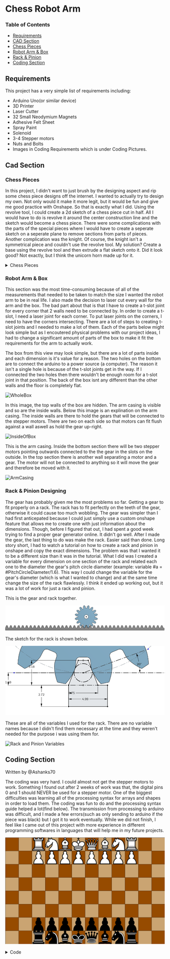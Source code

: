 # Chess Robot Arm
### Table of Contents

* [Requirements](#Requirements)
* [CAD Section](#CAD-Section)
* [Chess Pieces](#Chess-Pieces)
* [Robot Arm & Box](#Robot-Arm-&-Box)
* [Rack & Pinion](#Rack-&-Pinion)
* [Coding Section](#Coding-Section)



## Requirements

This project has a very simple list of requirements including:

- Arduino Uno(or similar device)
- 3D Printer
- Laser Cutter
- 32 Small Neodymium Magnets
- Adhesive Felt Sheet
- Spray Paint
- Solenoid
- 3-4 Stepper motors
- Nuts and Bolts
- Images in Coding Requirements which is under Coding Pictures.

## Cad Section

### Chess Pieces

In this project, I didn't want to just brush by the designing aspect and rip some chess piece designs off the internet. I wanted to actually try to design my own. Not only would it make it more legit, but it would be fun and give me good practice with Onshape. So that is exactly what I did. Using the revolve tool, I could create a 2d sketch of a chess piece cut in half. All I would have to do is revolve it around the center construction line and the sketch would become a chess piece. There were some complications with the parts of the special pieces where I would have to create a seperate sketch on a seperate plane to remove sections from parts of pieces. Another complication was the knight. Of course, the knight isn't a symmetrical piece and couldn't use the revolve tool. My solution? Create a base using the revolve tool and then extrude a flat sketch onto it. Did it look good? Not exactly, but I think the unicorn horn made up for it.


<details>
<summary>Chess Pieces</summary>
<br>
        The images below are of the pawn, the first piece I made. I made this completely from scratch using no reference images. Splines, while they are the worst lines in existance, were my only choice here. I just messed around with some ovals and splines and got what is shown here.

![Pawn](ChessPieces/3Dpawn.png)

This is the bishop. It uses the same base as the pawn and with a stretched out body. The top is pointed and has another smaller tip on it's head. There is a cut through the head that is made by creating a sketch seperate from the original one and removing material from that one section in a straight line (as opposed to a revolved one).

![Bishop](ChessPieces/3Dbishop.png)

This is the knight. It looks pretty scuffed because of the fact that I couldn't revolve it so I had to use a reference image. I think that it would be far worse without the fillets, but it still could look better.

![Knight](ChessPieces/3Dknight.png)

The rook is one of my favorites. Originally, the three indents seen on the top, middle, and base weren't there and, personally, I think they somehow made it way better. Note to self: things look better with more random details (sometimes). The top was pretty straight forward. I created a sketch on the very top flat surface of the cup shape and made two lines pointing at different angles coming from the center of the circle. After extruding that, I did a circular feature pattern. Fillets make everything looks nicer, so that was the final touch.

![Rook](ChessPieces/3Drook.png)

The third piece I made, the queen, was no doubt the hardest. While the main sketch design was all freestyle, the bumps on the crown were very challenging. I had to create a new plane that is the same angle as the crown, and then make a cut through the crown at the same angle it is pointing. After that I just repeated what I did with the rook and did a circular feature pattern. Not only did I make a pattern for the crown, but I decided to make one for the tip of the head. Because it was rounded, I had to make an offset plane that was right above the top of the queen and then make a sketch that fits what I needed it to. After that, extruded it to cut through the whole top and no more and then did a circular mattern once again.

![Queen](ChessPieces/3Dqueen.png)

For the king, I think I had a really good idea. The plan was to make the crown be hollow in the middle with bar shapes surrounding it. I had to first, create a hole in the sketch before revolving it. This way, it wouldn't look hollow when first revolving it, but I would be able to cut out rectangles from the outside and reveal the hollowed inside. So next, I had to make another plane with a specific angle that was facing the the crown. I made a sketch that fit the crown and then extruded it and created a pattern around. For the plus sign on top of the crown, I couldnt include it in the revolve. So, what I had to do was just extrude it serparately. 

![King](ChessPieces/3Dking.png)

</details>

### Robot Arm & Box

This section was the most time-consuming because of all of the measurements that needed to be taken to match the size I wanted the robot arm to be in real life. I also made the decision to laser cut every wall for the arm and the box. The bad part about that is that I have to create a t-slot joint for every corner that 2 walls need to be connected by. In order to create a t-slot, I need a laser joint for each corner. To put laser joints on the corners, I need to have the corners intersecting. There are a lot of steps to creating t-slot joints and I needed to make a lot of them. Each of the parts below might look simple but as I encoutered physical problems with our project ideas, I had to change a significant amount of parts of the box to make it fit the requirements for the arm to actually work.

The box from this view may look simple, but there are a lot of parts inside and each dimension is it's value for a reason. The two holes on the bottom are to connect the arduino to a power source (a computer). The reason it isn't a single hole is because of the t-slot joints get in the way. If I connected the two holes then there wouldn't be enough room for a t-slot joint in that position. The back of the box isnt any different than the other walls and the floor is completely flat.

![WholeBox](https://user-images.githubusercontent.com/71349940/155800987-5cff3ccb-28af-4b81-bb1f-9413485424de.png)

In this image, the top walls of the box are hidden. The arm casing is visible and so are the inside walls. Below this image is an explination on the arm casing. The inside walls are there to hold the gears that will be connected to the stepper motors. There are two on each side so that motors can fit flush against a wall aswell as hold the gear up-right.

![InsideOfBox](https://user-images.githubusercontent.com/71349940/155800105-9dc5aa37-09f9-4f5b-9914-9b543ac6318b.png)

This is the arm casing. Inside the bottom section there will be two stepper motors pointing outwards connected to the the gear in the slots on the outside. In the top section there is another wall separating a motor and a gear. The motor will not be connected to anything so it will move the gear and therefore be moved with it.

![ArmCasing](https://user-images.githubusercontent.com/71349940/155800486-81b003b6-86c4-4d47-a77c-29e96622815a.png)



### Rack & Pinion Designing

The gear has probably given me the most problems so far. Getting a gear to fit properly on a rack. The rack has to fit perfectly on the teeth of the gear, otherwise it could cause too much wobbling. The gear was simpler than I had first anticepated because I could just simply use a custom onshape feature that allows me to create one with just information about the dimensions. Though, before I figured that out, I had spent a good week trying to find a proper gear generator online. It didn't go well. After I made the gear, the last thing to do was make the rack. Easier said than done. Long story short, I had to watch a tutorial on how to create a rack and pinion in onshape and copy the exact dimensions. The problem was that I wanted it to be a different size than it was in the tutorial. What I did was I created a variable for every dimension on one section of the rack and related each one to the diameter the gear's pitch circle diameter (example: variable #a = #PitchCircleDiameter/1.6). This way I could change the variable for the gear's diameter (which is what I wanted to change) and at the same time change the size of the rack flawlessly. I think it ended up working out, but it was a lot of work for just a rack and pinion.

This is the gear and rack together.

![Rack and Pinion](ChessPieces/RackAndPinion.png)


The sketch for the rack is shown below.

![Rack Sketch](ChessPieces/RackSketch.png)

These are all of the variables I used for the rack. There are no variable names because I didn't find them necessary at the time and they weren't needed for the purpose i was using them for.

![Rack and Pinion Variables](https://user-images.githubusercontent.com/71349940/155779804-7fbde527-f317-4211-807f-26caddb66358.png)


## Coding Section

Written by @Ashanks70

The coding was very hard. I could almost not get the stepper motors to work. Something I found out after 2 weeks of work was that, the digital pins 0 and 1 should NEVER be used for a stepper motor. One of the biggest difficulties was learning all of the processing syntax for arrays and shapes in order to load them.  The coding was fun to do and the processing syntax guide helped a lot(find below). The transmission from processing to arduino was difficult, and I made a few errors(such as only sending to arduino if the piece was black) but I got it to work eventually. While we did not finish, I feel like I came out of this project with more experience in different programming softwares in languages that will help me in my future projects.

![ChessBoard](CodingPictures/ChessBoard.png)

<details>
<summary>Code</summary>
<br>
        <details>
        <summary>January 12th</summary>
                
        //establish array
        PImage wpawn;
        int cols=12;
        int rows=8;
        int[][] board = new int[cols][rows];
        //establish pshapes
        void setup() {
          size(1201, 801);
          wpawn=loadImage("Pawn.png");
          background(#CAA472);
          stroke(163, 50, 50);
          line(0, 0, 1200, 0);
          line(0, 1198, 1200, 1198);
          line(0, 0, 0, 1200);
          line(1200, 0, 1200, 1200);
          for (int i = 0; i < cols; i++) {
            for (int j = 0; j < rows; j++) {
              if (j%2==0 && i%2==1) {
                fill(#964B00);
                stroke(0);
                square((i*100), (j*100), 100);
                fill(255);
              }
              if (j%2==1 && i%2==0) {
                fill(#964B00);
                stroke(0);
                square((i*100), (j*100), 100);
                fill(255);
              }
              if (i<=1 || i >= 10) {
                if (i <=1) {
                  stroke(0);
                  fill(0);
                }
                if (i>=10) {
                  stroke(255);
                  fill(255);
                }
              stroke(0);
              line((i+1)*100, 0, (i+1)*100, 800);
              line(0, (j+1)*100, 1200, (j+1)*100);
            }
          }
         }
        }
        void draw() {
          background(#CAA472);
          stroke(#CAA472);
          rect(0,0,600,400);
          line(0, 0, 1200, 0);
          line(0, 1198, 1200, 1198);
          line(0, 0, 0, 1200);
          line(1200, 0, 1200, 1200);
          for (int i = 0; i < cols; i++) {
            for (int j = 0; j < rows; j++) {
              if (j%2==0 && i%2==1) {
                fill(#964B00);
                stroke(0);
                square((i*100), (j*100), 100);
                fill(255);
              }
              if (j%2==1 && i%2==0) {
                fill(#964B00);
                stroke(0);
                square((i*100), (j*100), 100);
                fill(255);
              }
              if (i<=1 || i >= 10) {
                if (i <=1) {
                  stroke(0);
                  fill(0);
                }
                if (i>=10) {
                  stroke(255);
                  fill(255);
                }
                circle(i*100+50, j*100+50, 50);
                fill(255);
              }
              stroke(0);
              line((i+1)*100, 0, (i+1)*100, 800);
              line(0, (j+1)*100, 1200, (j+1)*100);
            }
          }
        for (int j = 0; j < rows; j++){
        image(wpawn,1021,j*100);

        }

        }
          //begin moving pieces to starting positions

        void mousePressed(){
        circle(mouseX,mouseY,pmouseX);

        }
        void keyPressed() {
          if (key=='r') {

            //reset pieces
          }
        }

        //obtain first click position(mouse)
        //obtain second position(pmouse)
        //check isvalidmove
        //if it works move on board and relay to arduino

        //isValidMove(piece type)
        //if piece == rook...
        //if move works then return true
        //else return false)

</details>
 <details>
        <summary>January 28th(Almost right)</summary>
         
         int cols=12;
                int rows=8;
                int[][] board;
                int cellSize = 100;
                int turn =0;
                int valid = 1;
                int selectedi = 0;
                int selectedj = 0;
                PImage wpawn;
                PImage wrook;
                PImage wnite;
                PImage wbishop;
                PImage wking;
                PImage wqueen;
                PImage bpawn;
                PImage brook;
                PImage bnite;
                PImage bbishop;
                PImage bking;
                PImage bqueen;
                void setup(){
                wpawn=loadImage("wpawn.png");
                wrook=loadImage("wrook.png");
                wnite=loadImage("wnite.png");
                wbishop=loadImage("wbishop.png");
        wking=loadImage("wking.png");
        wqueen=loadImage("wqueen.png");
        bpawn=loadImage("bpawn.png");
        brook=loadImage("brook.png");
        bnite=loadImage("bnite.png");
        bbishop=loadImage("bbishop.png");
        bking=loadImage("bking.png");
        bqueen=loadImage("bqueen.png");
        size(1201,801);
        stroke(163,50,50);
        board = new int[width/cellSize][height/cellSize];
        line(0,0,1200,0);
        line(0,1198,1200,1198);
        line(0,0,0,1200);
        line(1200,0,1200,1200);
          for (int i=0; i<width/cellSize; i++) {
            for (int j=0; j<height/cellSize; j++) {
          stroke(0);
          if (j%2 == i%2){    
            fill(#964B00);
          }
            if (j%2 != i%2){
          fill (#CAA472);
          }
          float state = 0;
          if (j==1 && i>1 && i<10){
            state = 1;
          }
            if (j==0){
          if (i==2||i==9){
          state=2;
          }
          if (i==3||i==8){
          state=3;
          }
          if (i==4||i==7){
          state=4;
          }
          if (i==5){
          state=5;
          }
          if (i==6){
          state=6;
          }
          }
          if (j==height/cellSize-2 && i>1 && i<10){
          state=7;
          }
            if (j==height/cellSize-1){
          if (i==2||i==9){
          state=8;
          }
          if (i==3||i==8){
          state=9;
          }
          if (i==4||i==7){
          state=10;
          }
          if (i==5){
          state=11;
          }
          if (i==6){
          state=12;
          }
          }
          board[i][j] = int(state);
              square((i*100),(j*100),100);
        if (state == 1){ 
        image(wpawn,i*100+11.5,j*100);
        }
        if (state == 2){
        image(wrook,i*100+4.5,j*100);
        }
        if (state==3){
        image(wnite,i*100,j*100);
        }
        if (state==4){
        image(wbishop,i*100+.5,j*100);
        }
        if (state==6){
        image(wqueen,i*100+1,j*100+5);
        }
        if (state==5){
        image(wking,i*100+.5,j*100);
        }
        if (state == 7){ 
        image(bpawn,i*100+11.5,j*100);
        }
        if (state == 8){
        image(brook,i*100+4.5,j*100);
        }
        if (state==9){
        image(bnite,i*100,j*100);
        }
        if (state==10){
        image(bbishop,i*100+.5,j*100);
        }
        if (state==12){
        image(bqueen,i*100+1,j*100+5);
        }
        if (state==11){
        image(bking,i*100+.5,j*100);
        }
        }
        }
        }
        void draw(){
        }
        void mousePressed(){
          for (int i=0; i<width/cellSize; i++) {
            for (int j=0; j<height/cellSize; j++) {
              if (i%2!=j%2){
              fill(#CAA472);
              }
              if (i%2==j%2){
              fill(#964B00);
              }
              square((i*100),(j*100),100);     
              if (mouseX/100==i){
              if (mouseY/100==j){
              if (selectedi == 0 && selectedj == 0){
              selectedi=i;
              selectedj=j;
              }
              else{
                board[i][j]=board[selectedi][selectedj];
                board[selectedi][selectedj] = 0;
                square((selectedi*100),(selectedj*100),100);
                selectedi=0;
                selectedj=0;
              }  
          }
              }
        if (board[i][j] == 1){ 
        image(wpawn,i*100+11.5,j*100);
        }
        if (board[i][j] == 2){
        image(wrook,i*100+4.5,j*100);
        }
        if (board[i][j]==3){
        image(wnite,i*100,j*100);
        }
        if (board[i][j]==4){
        image(wbishop,i*100+.5,j*100);
        }
        if (board[i][j]==6){
        image(wqueen,i*100+1,j*100+5);
        }
        if (board[i][j]==5){
        image(wking,i*100+.5,j*100);
        }
          if (board[i][j] == 7){ 
        image(bpawn,i*100+11.5,j*100);
        }
        if (board[i][j] == 8){
        image(brook,i*100+4.5,j*100);
        }
        if (board[i][j]==9){
        image(bnite,i*100,j*100);
        }
        if (board[i][j]==10){
        image(bbishop,i*100+.5,j*100);
        }
        if (board[i][j]==12){
        image(bqueen,i*100+1,j*100+5);
        }
        if (board[i][j]==11){
        image(bking,i*100+.5,j*100);
        }
        }
        }
        }
</details>
         
<details>
<summary>code with comments</summary>
        
                        //build basic board
                //draw the 2D array
                int[][] board;
                //say how large each tile should be
                int cellSize =  100 ;
                //establish turn and move validity(needs improvement later)
                int turn = 0;
                int valid = 1;
                //previous click locations
                int selectedx = 0;
                int selectedy = 0;
                //load necessary images
                PImage wpawn;
                PImage wrook;
                PImage wknight;
                PImage wbishop;
                PImage wking;
                PImage wqueen;
                PImage bpawn;
                PImage brook;
                PImage bknight;
                PImage bbishop;
                PImage bking;
                PImage bqueen;
                void setup() {
                  //actually loads images as pictures from files
                  wpawn = loadImage("wpawn.png");//pieceType 1
                  wrook = loadImage("wrook.png");//pieceType 2
                  wknight = loadImage("wknight.png");//pieceType 3
                  wbishop = loadImage("wbishop.png");//pieceType 4
                  wking = loadImage("wking.png");//pieceType 5
                  wqueen = loadImage("wqueen.png");//pieceType 6
                  bpawn = loadImage("bpawn.png");//pieceType 7
                  brook = loadImage("brook.png");//pieceType 8
                  bknight = loadImage("bknight.png");//pieceType 9
                  bbishop = loadImage("bbishop.png");//pieceType 10
                  bking = loadImage("bking.png");//pieceType 11
                  bqueen = loadImage("bqueen.png");//pieceType 12
                  //load the board as a tile
                  size(1201, 801);
                  //set line/border color to black
                  stroke(163, 50, 50);
                  board = new int[width/cellSize][height/cellSize];
                  //look at every tile and draw them and the pieces
                  for (int x = 0; x < width/cellSize; x ++ ) {
                    for (int y =0; y <height/cellSize; y ++ ) {
                      stroke(0);
                      if (y % 2 == x % 2) {//check for is tile every other
                        fill(#964B00);//set fill accordingly
                      }
                      if (y % 2 != x % 2) {//check for it tile every other 
                        fill (#CAA472);//set fill accordingly
                      }
                      float pieceType = 0;//establishes type of piece
                      if (y == height/cellSize-2 && x > 1 && x < 10) { //white pawn row
                        pieceType = 1;
                      }
                      if (y == height/cellSize-1) {//set up back white row 
                        if (x == 2||x == 9) {//check for white Rook tiles
                          pieceType = 2;
                        }
                        if (x == 3||x == 8) {//check for white knight tiles
                          pieceType = 3;
                        }
                        if (x == 4||x == 7) {//check for white bishop tiles
                          pieceType = 4;
                        }
                        if (x == 5) {//check for white king space
                          pieceType = 5;
                        }
                        if (x == 6) {//check for white queen space
                          pieceType = 6;
                        }
                      }
                      if (y == 1 && x > 1 && x < 10) {//black pawn row
                        pieceType = 7;
                      }
                      if (y == 0) {
                        if (x == 2||x == 9) {//black rooks
                          pieceType = 8;
                        }
                        if (x == 3||x == 8) {//black knights
                          pieceType = 9;
                        }
                        if (x == 4||x == 7) {//black bishops
                          pieceType = 10;
                        }
                        if (x == 5) {//black king
                          pieceType = 11;
                        }
                        if (x == 6) {//black queen
                          pieceType = 12;
                        }
                      }
                      board[x][y] = int(pieceType);//saves the piece value to the point on the 2D array
                      square((x * 100), (y * 100), 100 );//draw tile in the correct color
                      //place image based on chosen identity
                      if (pieceType == 1) { //pawn
                        image(wpawn, x * 100 + 11.5, y * 100);
                      }
                      if (pieceType == 2) {//white rook
                        image(wrook, x * 100 + 4.5, y * 100);
                      }
                      if (pieceType == 3) {//white knight
                        image(wknight, x * 100, y * 100);
                      }
                      if (pieceType == 4) {//white bishop
                        image(wbishop, x * 100 + .5, y * 100);
                      }
                      if (pieceType==6) {//white queen
                        image(wqueen, x * 100 + 1, y * 100 + 5);
                      }
                      if (pieceType==5) {//white king
                        image(wking, x * 100 + .5, y * 100);
                      }
                      if (pieceType == 7) { //black pawn
                        image(bpawn, x * 100 + 11.5, y * 100);
                      }
                      if (pieceType == 8) {//black rook
                        image(brook, x * 100 + 4.5, y * 100);
                      }
                      if (pieceType==9) {//black knight
                        image(bknight, x * 100, y * 100);
                      }
                      if (pieceType==10) {//black bishop
                        image(bbishop, x * 100 + .5, y * 100);
                      }
                      if (pieceType==12) {//black queen
                        image(bqueen, x * 100 + 1, y * 100 + 5);
                      }
                      if (pieceType==11) {//black king
                        image(bking, x * 100 + .5, y * 100);
                      }
                    }
                  }
                }
                void draw() {
                }
                void mousePressed() {
                  //look at each tile, redraw it, then look for mouse and see if it hits a piece
                  for (int x =0; x <width/cellSize; x ++ ) {//check for each x
                    for (int y =0; y <height/cellSize; y ++ ) {//check for each y in each x
                      if (x %2!=y %2) {//check for every other, then set fill
                        fill(#CAA472);
                      }
                      if (x %2==y %2) {//check for every other then set fill
                        fill(#964B00);
                      }
                      square((x * 100), (y * 100), 100 );//redraw current tile
                      if (mouseX/ 100 == x ) {//if hits x-location of mouse
                        if (mouseY/ 100 == y ) {//if hits y-location of mouse
                          if (selectedx == 0 && selectedy == 0) {//if first click in pattern
                            selectedx = x;
                            selectedy = y;
                          }
                          else {//if second click in pattern
                          if (board[x][y]!=0){//if new tile is occupied
                          for (int j = 0; j <height/cellSize; j ++){
                          if (board[x][y]<=6){//if color is white
                          if (board[x][y]==1){//if tile is a pawn
                          if (board[1][j]==0){//if space is empty
                          board[1][j]=board[x][y];//set empty space equal to current click
                          print(1,",",j," ");//tell me where you moved
                          break;//end looping
                          }
                          }
                          else{
                          if (board[0][j]==0){//if in back white row
                          board[0][j]=board[x][y];
                          print(0,",",j," ");//tell me where you moved
                          break;//end looping
                          }
                          }
                          }
                          if (board[x][y]>6){//if color is black
                          if (board[x][y]==1){//if tile is a pawn
                          if (board[9][j]==0){//if space is empty
                          board[9][j]=board[x][y];//set empty space equal to current click
                          print(9,",",j," ");//tell me where you moved
                          break;//end looping
                          }
                          }
                          else if (board[x][y]!=1){
                          if (board[10][j]==0){//if in back black row
                          board[10][j]=board[x][y];//set back tile to current tile identity
                          print(10,",",j," ");//tell me where you moved
                          break;//end looping
                          }
                          }
                          }
                          }
                          }
                            board[x][y]=board[selectedx][selectedy];//set current click to the tile type of last click
                            board[selectedx][selectedy] = 0;//set the previous click to a blank space
                            if (selectedx %2 == selectedy %2) {// if every other for previous click
                              fill(#964B00);
                            } else {//if every other for previous click
                              fill(#CAA472);
                            }
                            square((selectedx * 100), (selectedy * 100), 100 );//redraw tile that was abandoned
                            selectedx =0;//set the old x and y to zero
                            selectedy =0;
                          }
                        }
                      }
                      if (board[x][y] == 1) { //draw tile based on stored value
                        image(wpawn, x * 100 + 11.5, y * 100);//white pawn
                      }
                      if (board[x][y] == 2) {
                        image(wrook, x * 100 + 4.5, y * 100);//white rook
                      }
                      if (board[x][y]==3) {
                        image(wknight, x * 100, y * 100);//white knight
                      }
                      if (board[x][y]==4) {
                        image(wbishop, x * 100 + .5, y * 100);//white bishop
                      }
                      if (board[x][y]==6) {
                        image(wqueen, x * 100 + 1, y * 100 + 5);//white queen
                      }
                      if (board[x][y]==5) {
                        image(wking, x * 100 + .5, y * 100);//white king
                      }
                      if (board[x][y] == 7) { 
                        image(bpawn, x * 100 + 11.5, y * 100);//black pawn
                      }
                      if (board[x][y] == 8) {
                        image(brook, x * 100 + 4.5, y * 100);//black rook
                      }
                      if (board[x][y]==9) {
                        image(bknight, x * 100, y * 100);//black knight
                      }
                      if (board[x][y]==10) {
                        image(bbishop, x * 100 + .5, y * 100);//black bishop
                      }
                      if (board[x][y]==12) {
                        image(bqueen, x * 100 + 1, y * 100 + 5);//black queen
                      }
                      if (board[x][y]==11) {
                        image(bking, x * 100 + .5, y * 100);//black king
                      }
                    }
                  }
                  }
                //reset simulation locations
                void keyPressed() {
                  if (key==' ') {//reset previous mouse click(used to clear on glitch or double click/cancel)
                    selectedx =0;//reset stored x
                    selectedy =0;//reset stored y
                  }
                  if (key=='r' || key == 'R') {//if r key is hit rebuild simulation from start
                    for (int x =0; x <width/cellSize; x ++ ) {//run through each tile
                      for (int y =0; y <height/cellSize; y ++ ) {
                        if (y %2 == x %2) {//build checkerboard pattern
                          fill(#964B00);
                        }
                        if (y %2 != x %2) {//build checkerboard pattern
                          fill (#CAA472);
                        }
                        float pieceType = 0;//change piece values
                        if (y ==height/cellSize-2 && x >1 && x <10) {//white pawn
                          pieceType = 1;
                        }
                        if (y ==height/cellSize-1) {//white line
                          if (x ==2||x ==9) {//white rook
                            pieceType=2;
                          }
                          if (x ==3||x ==8) {//white knight
                            pieceType=3;
                          }
                          if (x ==4||x ==7) {//white bishop
                            pieceType=4;
                          }
                          if (x ==5) {//white king
                            pieceType=5;
                          }
                          if (x ==6) {//white queen
                            pieceType=6;
                          }
                        }
                        if (y ==1 && x >1 && x <10) {//black pawn line
                          pieceType=7;
                        }
                        if (y ==0) {//other black line
                          if (x ==2||x ==9) {//black rook
                            pieceType=8;
                          }
                          if (x ==3||x ==8) {//black knight
                            pieceType=9;
                          }
                          if (x ==4||x ==7) {//black bishop
                            pieceType=10;
                          }
                          if (x ==5) {//black king
                            pieceType=11;
                          }
                          if (x ==6) {//black queen
                            pieceType=12;
                          }
                        }
                        board[x][y] = int(pieceType);//set board value to determined type
                        square((x * 100), (y * 100), 100 );//draw each tile
                        if (pieceType == 1) { //render pictures on tiles
                          image(wpawn, x * 100 + 11.5, y * 100);//white pawn
                        }
                        if (pieceType == 2) {//white rook
                          image(wrook, x * 100 + 4.5, y * 100);
                        }
                        if (pieceType==3) {//white knight
                          image(wknight, x * 100, y * 100);
                        }
                        if (pieceType==4) {//white bishop
                          image(wbishop, x * 100 + .5, y * 100);
                        }
                        if (pieceType==6) {//white queen
                          image(wqueen, x * 100 + 1, y * 100 + 5);
                        }
                        if (pieceType==5) {//white king
                          image(wking, x * 100 + .5, y * 100);
                        }
                        if (pieceType == 7) { //black pawn
                          image(bpawn, x * 100 + 11.5, y * 100);
                        }
                        if (pieceType == 8) {//black rook
                          image(brook, x * 100 + 4.5, y * 100);
                        }
                        if (pieceType==9) {//black knight
                          image(bknight, x * 100, y * 100);
                        }
                        if (pieceType==10) {//black bishop
                          image(bbishop, x * 100 + .5, y * 100);
                        }
                        if (pieceType==12) {//black queen
                          image(bqueen, x * 100 + 1, y * 100 + 5);
                        }
                        if (pieceType==11) {//black king
                          image(bking, x * 100 + .5, y * 100);
                        }
                      }
                    }
                  }
                }

</details>
         <details>
                 <summary>Final Code!</summary>
                 <details>
                                         <summary>Processing</summary>
                         
                import processing.serial.*;//connect to arduino
                Serial myPort;  // Create object from Serial class
                String val;     // Data received from the serial port
                //build basic board
                //draw the 2D array
                int x;
                int y;
                int[][] board;
                //say how large each tile should be
                int cellSize =  100 ;
                //establish turn and move validity(needs improvement later)
                int turn = 0;
                int valid = 1;
                //previous click locations
                int selectedx = 0;
                int selectedy = 0;
                //load necessary images
                PImage wpawn;
                PImage wrook;
                PImage wknight;
                PImage wbishop;
                PImage wking;
                PImage wqueen;
                PImage bpawn;
                PImage brook;
                PImage bknight;
                PImage bbishop;
                PImage bking;
                PImage bqueen;
                void pieceMoved(int piece, int x, int y) {//records the piece I moved
                  char state='E';
                  if (piece==1||piece==7) {//is a pawn
                    state='P';// set to pawn symbol
                  }
                  if (piece==2||piece==8) {//if rook
                    state='R';//set to rook symbol
                  }
                  if (piece==3||piece==9) {//if knight
                    state='N';//set to knight symbol
                  } 
                  if (piece==4||piece==10) {//if bishop
                    state='B';//set to bishop symbol
                  } 
                  if (piece==5||piece==11) {//if queen
                    state='Q';//set to queen symbol
                  } 
                  if (piece==6||piece==12) {//if king
                    state='K';//set to king symbol
                  } 
                  if (piece==0){//if tile is empty
                  println("Empty",",",x,",",y);//say empty and coordinates
                  }  
                  else if (piece>6) {//if black
                    println("Black", state, ",", x,",", y);//say black, piece type, and coordinates
                  }
                  else if (piece<7) {//if white
                    println("White", state, ",", x,",", y);//sya white,piece type, and coordinates
                  }
                    myPort.write(x);
                    println(x);
                    delay(50);
                    myPort.write(y);
                    println(y);
                }
                void buildBoard() {//builds the board again
                  for (int x = 0; x < width/cellSize; x ++ ) {
                    for (int y =0; y <height/cellSize; y ++ ) {
                      if (board[x][y] == 1) { //draw tile based on stored value
                        image(wpawn, x * 100 + 11.5, y * 100);//white pawn
                      }
                      if (board[x][y] == 2) {
                        image(wrook, x * 100 + 4.5, y * 100);//white rook
                      }
                      if (board[x][y]==3) {
                        image(wknight, x * 100, y * 100);//white knight
                      }
                      if (board[x][y]==4) {
                        image(wbishop, x * 100 + .5, y * 100);//white bishop
                      }
                      if (board[x][y]==5) {
                        image(wqueen, x * 100 + 1, y * 100 + 5);//white queen
                      }
                      if (board[x][y]==6) {
                        image(wking, x * 100 + .5, y * 100);//white king
                      }
                      if (board[x][y] == 7) { 
                        image(bpawn, x * 100 + 11.5, y * 100);//black pawn
                      }
                      if (board[x][y] == 8) {
                        image(brook, x * 100 + 4.5, y * 100);//black rook
                      }
                      if (board[x][y]==9) {
                        image(bknight, x * 100, y * 100);//black knight
                      }
                      if (board[x][y]==10) {
                        image(bbishop, x * 100 + .5, y * 100);//black bishop
                      }
                      if (board[x][y]==11) {
                        image(bqueen, x * 100 + 1, y * 100 + 5);//black queen
                      }
                      if (board[x][y]==12) {
                        image(bking, x * 100 + .5, y * 100);//black king
                      }
                    }
                  }
                }
                void setup() {
                    String portName = Serial.list()[1]; //change the 0 to a 1 or 2 etc. to match your port
                  myPort = new Serial(this, portName, 9600);
                      myPort.write('r');
                  //actually loads images as pictures from files
                  wpawn = loadImage("wpawn.png");//pieceType 1
                  wrook = loadImage("wrook.png");//pieceType 2
                  wknight = loadImage("wknight.png");//pieceType 3
                  wbishop = loadImage("wbishop.png");//pieceType 4
                  wking = loadImage("wking.png");//pieceType 5
                  wqueen = loadImage("wqueen.png");//pieceType 6
                  bpawn = loadImage("bpawn.png");//pieceType 7
                  brook = loadImage("brook.png");//pieceType 8
                  bknight = loadImage("bknight.png");//pieceType 9
                  bbishop = loadImage("bbishop.png");//pieceType 10
                  bking = loadImage("bking.png");//pieceType 11
                  bqueen = loadImage("bqueen.png");//pieceType 12
                  //load the board as a tile
                  size(1201, 801);
                  //set line/border color to black
                  stroke(163, 50, 50);
                  board = new int[width/cellSize][height/cellSize];
                  //look at every tile and draw them and the pieces
                  for (int x = 0; x < width/cellSize; x ++ ) {
                    for (int y =0; y <height/cellSize; y ++ ) {
                      stroke(0);
                      if (y % 2 != x % 2) {//check for is tile every other
                        fill(#964B00);//set fill accordingly
                      }
                      if (y % 2 == x % 2) {//check for it tile every other 
                        fill (#CAA472);//set fill accordingly
                      }
                      if (x<2 || x>9) {
                        fill(#989898);
                      }
                      float pieceType = 0;//establishes type of piece
                      if (y == height/cellSize-2 && x > 1 && x < 10) { //white pawn row
                        pieceType = 1;
                      }
                      if (y == height/cellSize-1) {//set up back white row 
                        if (x == 2||x == 9) {//check for white Rook tiles
                          pieceType = 2;
                        }
                        if (x == 3||x == 8) {//check for white knight tiles
                          pieceType = 3;
                        }
                        if (x == 4||x == 7) {//check for white bishop tiles
                          pieceType = 4;
                        }
                        if (x == 5) {//check for white king space
                          pieceType = 5;
                        }
                        if (x == 6) {//check for white queen space
                          pieceType = 6;
                        }
                      }
                      if (y == 1 && x > 1 && x < 10) {//black pawn row
                        pieceType = 7;
                      }
                      if (y == 0) {
                        if (x == 2||x == 9) {//black rooks
                          pieceType = 8;
                        }
                        if (x == 3||x == 8) {//black knights
                          pieceType = 9;
                        }
                        if (x == 4||x == 7) {//black bishops
                          pieceType = 10;
                        }
                        if (x == 5) {//black king
                          pieceType = 11;
                        }
                        if (x == 6) {//black queen
                          pieceType = 12;
                        }
                      }
                      board[x][y] = int(pieceType);//saves the piece value to the point on the 2D array
                      square((x * 100), (y * 100), 100 );//draw tile in the correct color
                      //place image based on chosen identity
                      buildBoard();//call board function
                    }
                  }
                }
                void draw() {
                }
                void mousePressed() {
                  //look at each tile, redraw it, then look for mouse and see if it hits a piece
                  for (int x =0; x <width/cellSize; x ++ ) {//check for each x
                    for (int y =0; y <height/cellSize; y ++ ) {//check for each y in each x
                      if (x %2==y %2) {//check for every other, then set fill
                        fill(#CAA472);
                      }
                      if (x %2!=y %2) {//check for every other then set fill
                        fill(#964B00);
                      }
                      if (x<2 || x>9) {
                        fill(#989898);
                      }
                      square((x * 100), (y * 100), 100 );//redraw current tile
                      if (mouseX/ 100 == x ) {//if hits x-location of mouse
                        if (mouseY/ 100 == y ) {//if hits y-location of mouse
                          if (selectedx == 0 && selectedy == 0) {//if first click in pattern
                            selectedx = x;
                            selectedy = y;
                            pieceMoved(board[x][y], x, y);//prints piece moved and location
                          } else {//if second click in pattern
                            pieceMoved(board[x][y], x, y);//prints piece moved to and new location
                            if (board[x][y]!=0) {//if new tile is occupied
                              for (int j = 0; j <height/cellSize; j ++) {
                                if (board[x][y]<=6) {//if color is white
                                  if (board[x][y]==1) {//if tile is a pawn
                                    if (board[1][j]==0) {//if space is empty
                                      board[1][j]=board[x][y];//set empty space equal to current click
                                      break;//end looping
                                    }
                                  } else {
                                    if (board[0][j]==0) {//if in back white row
                                      board[0][j]=board[x][y];
                                      break;//end looping
                                    }
                                  }
                                }
                                if (board[x][y]>6) {//if color is black
                                  if (board[x][y]==7) {//if tile is a pawn
                                    if (board[10][j]==0) {//if space is empty
                                      board[10][j]=board[x][y];//set empty space equal to current click
                                      break;//end looping
                                    }
                                  }
                                  if (board[x][y]>7) {
                                    if (board[11][j]==0) {//if in back black row
                                      board[11][j]=board[x][y];//set back tile to current tile identity
                                      break;//end looping
                                    }
                                  }
                                }
                              }
                            }
                            board[x][y]=board[selectedx][selectedy];//set current click to the tile type of last click
                            board[selectedx][selectedy] = 0;//set the previous click to a blank space
                            if (selectedx %2 != selectedy %2) {// if every other for previous click
                              fill(#964B00);
                            } else {//if every other for previous click
                              fill(#CAA472);
                            }
                            if (selectedx<2 || selectedx>9) {
                              fill(#989898);
                            }
                            square((selectedx * 100), (selectedy * 100), 100 );//redraw tile that was abandoned
                            selectedx =0;//set the old x and y to zero
                            selectedy =0;
                          }
                        }
                      }
                      buildBoard();//call board function
                    }
                  }
                }
                //reset simulation locations
                void keyPressed() {
                  if (key==' ') {//reset previous mouse click(used to clear on glitch or double click/cancel)
                    selectedx =0;//reset stored x
                    selectedy =0;//reset stored y
                    myPort.write('r');
                  }
                  if (key=='r' || key == 'R') {//if r key is hit rebuild simulation from start
                    for (int x =0; x <width/cellSize; x ++ ) {//run through each tile
                      for (int y =0; y <height/cellSize; y ++ ) {
                        if (y %2 != x %2) {//build checkerboard pattern
                          fill(#964B00);
                        }
                        if (y %2 == x %2) {//build checkerboard pattern
                          fill (#CAA472);
                        }
                        if (x<2 || x>9) {
                          fill(#989898);
                        }
                        float pieceType = 0;//change piece values
                        if (y ==height/cellSize-2 && x >1 && x <10) {//white pawn
                          pieceType = 1;
                        }
                        if (y ==height/cellSize-1) {//white line
                          if (x ==2||x ==9) {//white rook
                            pieceType=2;
                          }
                          if (x ==3||x ==8) {//white knight
                            pieceType=3;
                          }
                          if (x ==4||x ==7) {//white bishop
                            pieceType=4;
                          }
                          if (x ==5) {//white king
                            pieceType=5;
                          }
                          if (x ==6) {//white queen
                            pieceType=6;
                          }
                        }
                        if (y ==1 && x >1 && x <10) {//black pawn line
                          pieceType=7;
                        }
                        if (y ==0) {//other black line
                          if (x ==2||x ==9) {//black rook
                            pieceType=8;
                          }
                          if (x ==3||x ==8) {//black knight
                            pieceType=9;
                          }
                          if (x ==4||x ==7) {//black bishop
                            pieceType=10;
                          }
                          if (x ==5) {//black king
                            pieceType=11;
                          }
                          if (x ==6) {//black queen
                            pieceType=12;
                          }
                        }
                        board[x][y] = int(pieceType);//set board value to determined type
                        square((x * 100), (y * 100), 100 );//draw each tile
                        buildBoard();//call board function
                      }
                    }
                  }
                }
                                                    
</details>
                         
<details>
<summary>Arduino</summary>
                         
                #include <Stepper.h>//include motor library
                const int stepsPerRevolution = 200;
                //store stepper 1(x movement)
                Stepper X(stepsPerRevolution, 13, 9, 10, 12);
                //store steppers 2/3 (y movement)
                Stepper Y1(stepsPerRevolution, 2, 3, 8, 11);
                Stepper Y2(stepsPerRevolution, 4, 5, 6, 7);
                int XLocation = 0; //x-value of tile moved from
                int YLocation = 0; //y-value of tile moved from
                int currentX = 0; //x-value of tile moved to
                int currentY = 0; //y-value of tile moved to
                int YDistance;
                int XDistance;
                bool change = false;
                const int cellSize = 200; //how far to travel to cross a cell
                //on/off for magnet
                bool magnetState = false;

                void setup() {
                  Serial.begin(9600);
                  // put your setup code here, to run once:
                  //store electromagnet input
                  pinMode(A5, OUTPUT);
                  digitalWrite(A5, LOW);
                  X.setSpeed(60);//set rotations a second
                  Y1.setSpeed(60);
                  Y2.setSpeed(60);
                }
                void onArrival() { //when a move finishes
                  if (magnetState == false) //toggles magnet state
                  {
                    magnetState = true;
                    digitalWrite(A5, HIGH); //power electromagnet
                  }
                  else if (magnetState == true)
                  {
                    magnetState = false;
                    digitalWrite(A5, LOW); //unpower electromagnet
                  }
                }
                void movePiece(int moveX, int moveY) { //move pieces
                  XDistance = (XLocation - moveX) * cellSize;
                  YDistance = (YLocation - moveY) * cellSize;
                  XLocation = moveX;//change the location of the magnet to the new space
                  YLocation = moveY;
                  if (XDistance == (2 * cellSize && YDistance == (1 * cellSize))) {//if a knight
                    YDistance = (YDistance - cellSize);
                    Y1.step(cellSize/2);//rotate one of the y-servos by a half cell to go to the middle
                    Y2.step(cellSize/2);//do the same for the other
                    X.step(XDistance);//move the distance on the x-axis
                    Y1.step(YDistance);//finish the move for y
                    Y2.step(YDistance);
                  }
                  else if (XDistance == (1 * cellSize) && YDistance == (2 * cellSize)) {//same but for other form of knight move
                    XDistance = (XDistance - cellSize);
                    X.step(cellSize);
                    Y1.step(YDistance);
                    Y2.step(YDistance);
                    X.step(XDistance);
                  }

                  if (XDistance != 0) {//if the x changes
                    X.step(XDistance);//move the x-distance
                  }
                  if (YDistance != 0) {//if y changes
                    Y1.step(YDistance);//move y motors
                    Y2.step(YDistance);
                  }
                  onArrival();//toggle magnet
                }

                void loop() {
                  // put your main code here, to run repeatedly:
                  //on input from processing(while serial free)
                  if (Serial.available() == 1)
                  {
                    if (Serial.read() == 'r') {//if received r input
                      XLocation = 0;//reset state
                      YLocation = 0;
                      currentX = 0;
                      currentY = 0;
                      movePiece(0,0);
                    }
                    //read values
                    if (currentX == 0) {
                      currentX = Serial.read();//if move made change x
                    }
                    else {
                      currentY = Serial.read();// if move made change y
                    }
                    movePiece(currentX, currentY);//move the piece
                    currentX = 0;//reset x
                    //reset y
                    currentY = 0;

                  }
                }

                //move corresponding motors

                //turn on/off magnet
</details>
                 
                 

         
         
         
